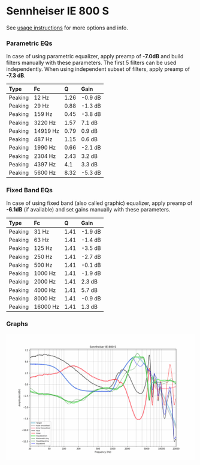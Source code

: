 # Sennheiser IE 800 S
See [usage instructions](https://github.com/jaakkopasanen/AutoEq#usage) for more options and info.

### Parametric EQs
In case of using parametric equalizer, apply preamp of **-7.0dB** and build filters manually
with these parameters. The first 5 filters can be used independently.
When using independent subset of filters, apply preamp of **-7.3 dB**.

| Type    | Fc       |    Q | Gain    |
|:--------|:---------|:-----|:--------|
| Peaking | 12 Hz    | 1.26 | -0.9 dB |
| Peaking | 29 Hz    | 0.88 | -1.3 dB |
| Peaking | 159 Hz   | 0.45 | -3.8 dB |
| Peaking | 3220 Hz  | 1.57 | 7.1 dB  |
| Peaking | 14919 Hz | 0.79 | 0.9 dB  |
| Peaking | 487 Hz   | 1.15 | 0.6 dB  |
| Peaking | 1990 Hz  | 0.66 | -2.1 dB |
| Peaking | 2304 Hz  | 2.43 | 3.2 dB  |
| Peaking | 4397 Hz  | 4.1  | 3.3 dB  |
| Peaking | 5600 Hz  | 8.32 | -5.3 dB |

### Fixed Band EQs
In case of using fixed band (also called graphic) equalizer, apply preamp of **-6.1dB**
(if available) and set gains manually with these parameters.

| Type    | Fc       |    Q | Gain    |
|:--------|:---------|:-----|:--------|
| Peaking | 31 Hz    | 1.41 | -1.9 dB |
| Peaking | 63 Hz    | 1.41 | -1.4 dB |
| Peaking | 125 Hz   | 1.41 | -3.5 dB |
| Peaking | 250 Hz   | 1.41 | -2.7 dB |
| Peaking | 500 Hz   | 1.41 | -0.1 dB |
| Peaking | 1000 Hz  | 1.41 | -1.9 dB |
| Peaking | 2000 Hz  | 1.41 | 2.3 dB  |
| Peaking | 4000 Hz  | 1.41 | 5.7 dB  |
| Peaking | 8000 Hz  | 1.41 | -0.9 dB |
| Peaking | 16000 Hz | 1.41 | 1.3 dB  |

### Graphs
![](./Sennheiser%20IE%20800%20S.png)